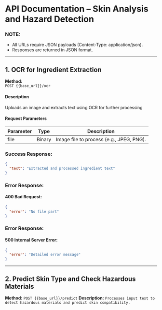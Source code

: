 # API Documentation – Skin Analysis and Hazard Detection

### NOTE:
- All URLs require JSON payloads (Content-Type: application/json).
- Responses are returned in JSON format.

---

## 1. OCR for Ingredient Extraction
**Method:**  
`POST {{base_url}}/ocr`

#### Description
Uploads an image and extracts text using OCR for further processing

#### Request Parameters
| Parameter       | Type    | Description                 |
|-----------------|---------|-----------------------------|
| file            | Binary  | Image file to process (e.g., JPEG, PNG).                |

### Success Response:
```` json
{
  "text": "Extracted and processed ingredient text"
}
````

### Error Response:
#### 400 Bad Request:
```` json
{
  "error": "No file part"
}
````

### Error Response:
#### 500 Internal Server Error:
```` json
{
  "error": "Detailed error message"
}
````
---
## 2. Predict Skin Type and Check Hazardous Materials
**Method:**
`POST {{base_url}}/predict`
**Description:**
`Processes input text to detect hazardous materials and predict skin compatibility.`









